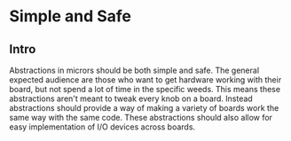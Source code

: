 # Simple and Safe

## Intro

Abstractions in micrors should be both simple and safe.
The general expected audience are those who want to get hardware
working with their board, but not spend a lot of time in the specific
weeds. This means these abstractions aren't meant to tweak every
knob on a board. Instead abstractions should provide a way of making
a variety of boards work the same way with the same code. These
abstractions should also allow for easy implementation of I/O devices
across boards.

